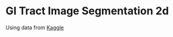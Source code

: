 # GI Tract Image Segmentation 2d

Using data from [Kaggle](https://www.kaggle.com/competitions/uw-madison-gi-tract-image-segmentation/overview)
